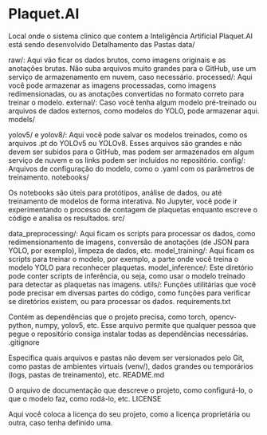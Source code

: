 # Plaquet.AI
Local onde o sistema clinico que contem a Inteligência Artificial Plaquet.AI está sendo desenvolvido
Detalhamento das Pastas
data/

raw/: Aqui vão ficar os dados brutos, como imagens originais e as anotações brutas. Não suba arquivos muito grandes para o GitHub, use um serviço de armazenamento em nuvem, caso necessário.
processed/: Aqui você pode armazenar as imagens processadas, como imagens redimensionadas, ou as anotações convertidas no formato correto para treinar o modelo.
external/: Caso você tenha algum modelo pré-treinado ou arquivos de dados externos, como modelos do YOLO, pode armazenar aqui.
models/

yolov5/ e yolov8/: Aqui você pode salvar os modelos treinados, como os arquivos .pt do YOLOv5 ou YOLOv8. Esses arquivos são grandes e não devem ser subidos para o GitHub, mas podem ser armazenados em algum serviço de nuvem e os links podem ser incluídos no repositório.
config/: Arquivos de configuração do modelo, como o .yaml com os parâmetros de treinamento.
notebooks/

Os notebooks são úteis para protótipos, análise de dados, ou até treinamento de modelos de forma interativa. No Jupyter, você pode ir experimentando o processo de contagem de plaquetas enquanto escreve o código e analisa os resultados.
src/

data_preprocessing/: Aqui ficam os scripts para processar os dados, como redimensionamento de imagens, conversão de anotações (de JSON para YOLO, por exemplo), limpeza de dados, etc.
model_training/: Aqui ficam os scripts para treinar o modelo, por exemplo, a parte onde você treina o modelo YOLO para reconhecer plaquetas.
model_inference/: Este diretório pode conter scripts de inferência, ou seja, como usar o modelo treinado para detectar as plaquetas nas imagens.
utils/: Funções utilitárias que você pode precisar em diversas partes do código, como funções para verificar se diretórios existem, ou para processar os dados.
requirements.txt

Contém as dependências que o projeto precisa, como torch, opencv-python, numpy, yolov5, etc. Esse arquivo permite que qualquer pessoa que pegue o repositório consiga instalar todas as dependências necessárias.
.gitignore

Especifica quais arquivos e pastas não devem ser versionados pelo Git, como pastas de ambientes virtuais (venv/), dados grandes ou temporários (logs, pastas de treinamento), etc.
README.md

O arquivo de documentação que descreve o projeto, como configurá-lo, o que o modelo faz, como rodá-lo, etc.
LICENSE

Aqui você coloca a licença do seu projeto, como a licença proprietária ou outra, caso tenha definido uma.